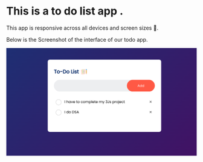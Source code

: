 <h1>This is a to do list app .</h1>
This app is responsive across all devices and screen sizes 📝.

<p style="color🍊">Below is the Screenshot of the interface of our todo app.</p>

<img src="https://github.com/Alex-The-Beast/To-do-list/blob/main/Screenshot%202024-09-19%2023.15.31.png" />
